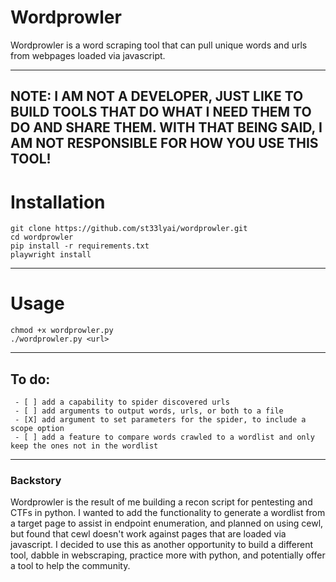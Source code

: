 # Wordprowler 

Wordprowler is a word scraping tool that can pull unique words and urls from webpages loaded via javascript.

___
## NOTE: I AM NOT A DEVELOPER, JUST LIKE TO BUILD TOOLS THAT DO WHAT I NEED THEM TO DO AND SHARE THEM. WITH THAT BEING SAID, I AM NOT RESPONSIBLE FOR HOW YOU USE THIS TOOL!

# Installation
```
git clone https://github.com/st33lyai/wordprowler.git
cd wordprowler
pip install -r requirements.txt
playwright install 
```

___

# Usage  

```
chmod +x wordprowler.py
./wordprowler.py <url>
```

___

## To do:
```
 - [ ] add a capability to spider discovered urls
 - [ ] add arguments to output words, urls, or both to a file
 - [X] add argument to set parameters for the spider, to include a scope option
 - [ ] add a feature to compare words crawled to a wordlist and only keep the ones not in the wordlist

```

___

### Backstory

Wordprowler is the result of me building a recon script for pentesting and CTFs in python. I wanted to add the functionality to generate a wordlist from a target page to assist in endpoint enumeration, and planned 
on using cewl, but found that cewl doesn't work against pages that are loaded via javascript. I decided to use this as another opportunity to build a different tool, dabble in webscraping, practice more with python,
and potentially offer a tool to help the community. 

